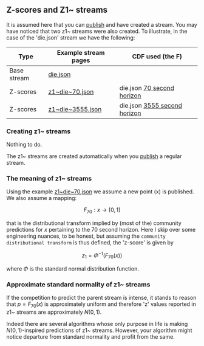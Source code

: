 
## Z-scores and Z1~ streams

It is assumed here that you can [publish](https://microprediction.github.io/microprediction/publish.html) and have 
created a stream. You may have noticed that two z1~ streams were also created. To illustrate, in the case
of the 'die.json' stream we have the following:
 
| Type        | Example stream pages                                                                         | CDF used (the F)                                                                                              |
|-------------|----------------------------------------------------------------------------------------------|---------------------------------------------------------------------------------------------------------------|
| Base stream | [die.json](https://www.microprediction.org/stream_dashboard.html?stream=die)                 |                                                                                                               |
| Z-scores    | [z1~die~70.json](https://www.microprediction.org/stream_dashboard.html?stream=z1~die~70)     | die.json [70 second horizon](https://www.microprediction.org/stream_dashboard.html?stream=die&horizon=70)     |
| Z-scores    | [z1~die~3555.json](https://www.microprediction.org/stream_dashboard.html?stream=z1~die~3555) | die.json [3555 second horizon](https://www.microprediction.org/stream_dashboard.html?stream=die&horizon=3555) |


### Creating z1~ streams
Nothing to do. 

The z1~ streams are created automatically 
when you [publish](https://microprediction.github.io/microprediction/publish.html) a regular stream. 


### The meaning of z1~ streams 

Using the example [z1~die~70.json](https://www.microprediction.org/stream_dashboard.html?stream=z1~die~70) we assume
a new point \(x\) is published. We also assume a mapping: 

$$ F_{70}: x \rightarrow [0,1] $$

that is the distributional transform implied by (most of the) community predictions for $x$ pertaining to the $70$ second horizon. 
Here I skip over some engineering nuances, to be honest, but assuming
the `community distributional transform` is thus defined, the 'z-score' is given by

$$
   z_1 = \Phi^{-1}\left( F_{70}(x)  \right)
$$

where $\Phi$ is the standard normal distribution function. 

### Approximate standard normality of z1~ streams

If the competition to predict the parent stream is intense, it stands to reason that $p=F_{70}(x)$ is approximately 
uniform and therefore 'z' values reported in z1~ streams are approximately $N(0,1)$. 

Indeed there are several 
algorithms whose only purpose in life is making $N(0,1)$-inspired predictions of z1~ streams. However, your algorithm might notice departure from standard normality and profit from the same. 


 
